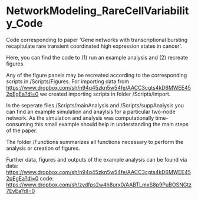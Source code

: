 # NetworkModeling_RareCellVariability_Code
Code corresponding to paper 'Gene networks with transcriptional bursting recapitulate rare transient coordinated high expression states in cancer'.

Here, you can find the code to (1) run an example analysis and (2) recreate figures.

Any of the figure panels may be recreated according to the corresponding scripts in /Scripts/Figures.
For importing data from https://www.dropbox.com/sh/n94q45zkn5w54fe/AACC3cgts4kD6MWEE452pEgEa?dl=0 we created importing scripts in folder /Scripts/Import. 

In the seperate files /Scripts/mainAnalysis and /Scripts/suppAnalysis you can find an example simulation and anaylsis for a particular two-node network. As the simulation and analysis was computationally time-consuming this small example should help in understanding the main steps of the paper. 

The folder /Functions summarizes all functions necessary to perform the analysis or creation of figures. 

Further data, figures and outputs of the example analysis can be found via 
data: https://www.dropbox.com/sh/n94q45zkn5w54fe/AACC3cgts4kD6MWEE452pEgEa?dl=0
code: https://www.dropbox.com/sh/zydfps2w4h8urx0/AABTLmxS8p9PuBOSNGtz7EvEa?dl=0
